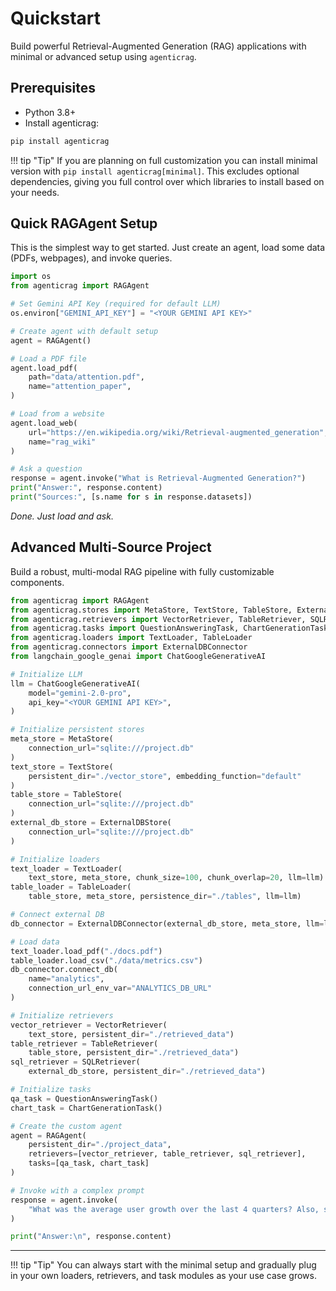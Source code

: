 # Quickstart

Build powerful Retrieval-Augmented Generation (RAG) applications with minimal or advanced setup using `agenticrag`.

## Prerequisites
- Python 3.8+
- Install agenticrag:
```bash
pip install agenticrag
```

!!! tip "Tip"
    If you are planning on full customization you can install minimal version with `pip install agenticrag[minimal]`. 
    This excludes optional dependencies, giving you full control over which libraries to install based on your needs.


## Quick RAGAgent Setup

This is the simplest way to get started. Just create an agent, load some data (PDFs, webpages), and invoke queries.

```python
import os
from agenticrag import RAGAgent

# Set Gemini API Key (required for default LLM)
os.environ["GEMINI_API_KEY"] = "<YOUR GEMINI API KEY>"

# Create agent with default setup
agent = RAGAgent()

# Load a PDF file
agent.load_pdf(
    path="data/attention.pdf",
    name="attention_paper",
)

# Load from a website
agent.load_web(
    url="https://en.wikipedia.org/wiki/Retrieval-augmented_generation",
    name="rag_wiki"
)

# Ask a question
response = agent.invoke("What is Retrieval-Augmented Generation?")
print("Answer:", response.content)
print("Sources:", [s.name for s in response.datasets])
```

*Done. Just load and ask.*


## Advanced Multi-Source Project

Build a robust, multi-modal RAG pipeline with fully customizable components.

```python
from agenticrag import RAGAgent
from agenticrag.stores import MetaStore, TextStore, TableStore, ExternalDBStore
from agenticrag.retrievers import VectorRetriever, TableRetriever, SQLRetriever
from agenticrag.tasks import QuestionAnsweringTask, ChartGenerationTask
from agenticrag.loaders import TextLoader, TableLoader
from agenticrag.connectors import ExternalDBConnector
from langchain_google_genai import ChatGoogleGenerativeAI

# Initialize LLM
llm = ChatGoogleGenerativeAI(
    model="gemini-2.0-pro",
    api_key="<YOUR GEMINI API KEY>",
)

# Initialize persistent stores
meta_store = MetaStore(
    connection_url="sqlite:///project.db"
)
text_store = TextStore(
    persistent_dir="./vector_store", embedding_function="default"
)
table_store = TableStore(
    connection_url="sqlite:///project.db"
)
external_db_store = ExternalDBStore(
    connection_url="sqlite:///project.db"
)

# Initialize loaders
text_loader = TextLoader(
    text_store, meta_store, chunk_size=100, chunk_overlap=20, llm=llm)
table_loader = TableLoader(
    table_store, meta_store, persistence_dir="./tables", llm=llm)

# Connect external DB
db_connector = ExternalDBConnector(external_db_store, meta_store, llm=llm)

# Load data
text_loader.load_pdf("./docs.pdf")
table_loader.load_csv("./data/metrics.csv")
db_connector.connect_db(
    name="analytics", 
    connection_url_env_var="ANALYTICS_DB_URL"
)

# Initialize retrievers
vector_retriever = VectorRetriever(
    text_store, persistent_dir="./retrieved_data")
table_retriever = TableRetriever(
    table_store, persistent_dir="./retrieved_data")
sql_retriever = SQLRetriever(
    external_db_store, persistent_dir="./retrieved_data")

# Initialize tasks
qa_task = QuestionAnsweringTask()
chart_task = ChartGenerationTask()

# Create the custom agent
agent = RAGAgent(
    persistent_dir="./project_data",
    retrievers=[vector_retriever, table_retriever, sql_retriever],
    tasks=[qa_task, chart_task]
)

# Invoke with a complex prompt
response = agent.invoke(
    "What was the average user growth over the last 4 quarters? Also, show a chart comparing user growth and churn rate."
)

print("Answer:\n", response.content)
```

---

!!! tip "Tip"
    You can always start with the minimal setup and gradually plug in your own loaders, retrievers, and task modules as your use case grows.
